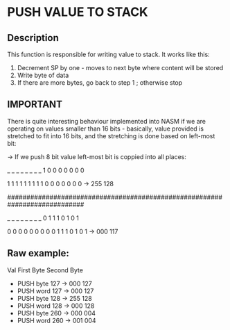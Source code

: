 
# PUSH VALUE TO STACK
## Description
This function is responsible for writing value to stack. It works like this:

1. Decrement SP by one - moves to next byte where content will be stored
2. Write byte of data
3. If there are more bytes, go back to step 1 ; otherwise stop

## IMPORTANT

There is quite interesting behaviour implemented into NASM if we are operating
on values smaller than 16 bits - basically, value provided is stretched to fit
into 16 bits, and the stretching is done based on left-most bit:

-> If we push 8 bit value left-most bit is coppied into all places:

_ _ _ _ _ _ _ _ 1 0 0 0 0 0 0 0

1 1 1 1 1 1 1 1 1 0 0 0 0 0 0 0 -> 255  128

############################################################################

_ _ _ _ _ _ _ _ 0 1 1 1 0 1 0 1

0 0 0 0 0 0 0 0 0 1 1 1 0 1 0 1 -> 000  117

## Raw example:

Val First Byte  Second Byte

- PUSH byte 127  -> 000 127
- PUSH word 127  -> 000 127
- PUSH byte 128  -> 255 128
- PUSH word 128  -> 000 128
- PUSH byte 260  -> 000 004
- PUSH word 260  -> 001 004
